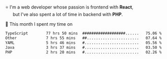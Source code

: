 ⭐ I'm a web developer whose passion is frontend with <b>React</b>,<br/>
&nbsp; &nbsp; &nbsp; but I've also spent a lot of time in backend with <b>PHP</b>.

📅 This month I spent my time on

<!--START_SECTION:waka-->

```txt
TypeScript        77 hrs 50 mins  ###################......   75.06 %
Other             7 hrs 55 mins   ##.......................   07.64 %
YAML              5 hrs 46 mins   #........................   05.56 %
Java              3 hrs 37 mins   #........................   03.50 %
PHP               2 hrs 20 mins   #........................   02.26 %
```

<!--END_SECTION:waka-->
